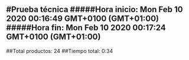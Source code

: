 #Prueba técnica 
#####Hora inicio: Mon Feb 10 2020 00:16:49 GMT+0100 (GMT+01:00)
#####Hora fin: Mon Feb 10 2020 00:17:24 GMT+0100 (GMT+01:00)
---
##Total productos: 24
##Tiempo total: 0:34